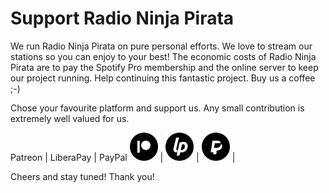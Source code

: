# Support Radio Ninja Pirata

We run Radio Ninja Pirata on pure personal efforts. We love to stream our stations so you can enjoy to your best! The economic costs of Radio Ninja Pirata are to pay
the Spotify Pro membership and the online server to keep our project running. Help continuing this fantastic project. Buy us a coffee ;-)

Chose your favourite platform and support us. Any small contribution is extremely well valued for us.

Patreon | LiberaPay | PayPal
<a href="https://www.patreon.com/radioninjapirata" target="_blank"><img src="assets/patreon_black_logo_500x500.png" alt="patreon" height="45" width="45" /></a> | <a href="https://liberapay.com/RadioNinjaPirata/donate" target="_blank"><img src="assets/liberapay_logo_500x500.png" alt="liberapay" height="45" width="45" /></a> | <a href="https://www.paypal.com/cgi-bin/webscr?cmd=_s-xclick&hosted_button_id=TWGZ3KKDLEDUE&source=url" target="_blank"><img src="assets/paypal_black_logo_500x500.png" alt="paypal" height="45" width="45" /></a> |

Cheers and stay tuned!
Thank you!
